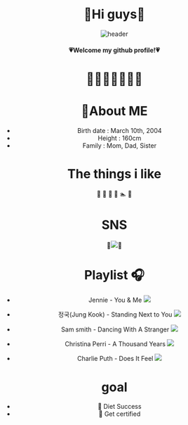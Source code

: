 <div align="center">
 
# 🤍Hi guys🤍
![header](https://capsule-render.vercel.app/api?type=waving&color=ee5d6c)
#### 💗Welcome my github profile!💗
# 🎄💝🎁🎅🎁💝🎄

# :crown:About ME
- Birth date : March 10th, 2004
- Height : 160cm
- Family : Mom, Dad, Sister

# The things i like
:strawberry:
:apple:
:icecream:
:tulip:
:swimmer:
:ocean:

# SNS
:rose:<a href="https://www.instagram.com/_chaeeeun__/" target="_blank"><img src="https://img.shields.io/badge/instagram-E4405F?style=flat-square&logo=instagram&logoColor=white"/></a>🌹

# Playlist :headphones:
- Jennie - You & Me <a href="https://www.youtube.com/watch?v=eQNHDV7lKgE" target="_blank"><img src="https://img.shields.io/badge/Music-2D4999?style=flat-square&logo=youtubemusic&logoColor=white"/></a>

- 정국(Jung Kook) - Standing Next to You <a href="https://www.youtube.com/watch?v=UNo0TG9LwwI" target="_blank"><img src="https://img.shields.io/badge/Music-2D4999?style=flat-square&logo=youtubemusic&logoColor=white"/></a>

- Sam smith - Dancing With A Stranger <a href="https://www.youtube.com/watch?v=4v37EYc4nm4" target="_blank"><img src="https://img.shields.io/badge/Music-2D4999?style=flat-square&logo=youtubemusic&logoColor=white"/></a>

- Christina Perri - A Thousand Years <a href="https://www.youtube.com/watch?v=rtOvBOTyX00" target="_blank"><img src="https://img.shields.io/badge/Music-2D4999?style=flat-square&logo=youtubemusic&logoColor=white"/></a>
- Charlie Puth - Does It Feel <a href="https://www.youtube.com/watch?v=1Fgzc8nyWr4" target="_blank"><img src="https://img.shields.io/badge/Music-2D4999?style=flat-square&logo=youtubemusic&logoColor=white"/></a>
 
# goal
- :muscle: Diet Success
- :page_with_curl: Get certified
